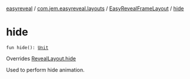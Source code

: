 [easyreveal](../../index.md) / [com.jem.easyreveal.layouts](../index.md) / [EasyRevealFrameLayout](index.md) / [hide](./hide.md)

# hide

`fun hide(): `[`Unit`](https://kotlinlang.org/api/latest/jvm/stdlib/kotlin/-unit/index.html)

Overrides [RevealLayout.hide](../../com.jem.easyreveal/-reveal-layout/hide.md)

Used to perform hide animation.

